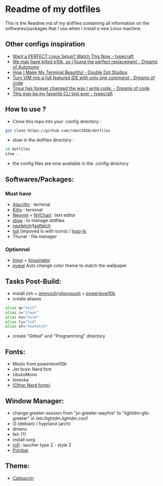 # Readme of my dotfiles

This is the Readme.md of my dotfiles containing all information on the softwares/packages that I use when I install a new Linux machine. 

## Other configs inspiration

- [Want a PERFECT Linux Setup? Watch This Now - typecraft](https://www.youtube.com/watch?v=wXZgUudR41I)
- [We may have killed p10k, so I found the perfect replacement - Dreams of Autonomy](https://www.youtube.com/watch?v=9U8LCjuQzdc)
- [How I Make My Terminal Beautiful - Double Dot Studios](https://www.youtube.com/watch?v=iFALVHmzPCE)
- [Turn VIM into a full featured IDE with only one command - Dreams of code](https://www.youtube.com/watch?v=Mtgo-nP_r8Y&list=PL05iK6gnYad1sb4iQyqsim_Jc_peZdNXf&index=2)
- [Tmux has forever changed the way I write code. - Dreams of code](https://www.youtube.com/watch?v=DzNmUNvnB04)
- [This may be my favorite CLI tool ever - typecraft](https://www.youtube.com/watch?v=oTNRvnQLLLs)

## How to use ?

- Clone this repo into your .config directory :

```bash
git clone https://github.com/robot3456/dotfiles
```

- stow in the dotfiles directory :

```bash
cd dotfiles 
stow .
```
- the config files are now available in the .config directory

## Softwares/Packages:
### Must have 
- [Alacritty](https://github.com/alacritty/alacritty) : terminal
- [Kitty](https://github.com/kovidgoyal/kitty) : terminal
- [Neovim](https://github.com/neovim/neovim) + [NVChad](https://github.com/NvChad/NvChad) : text editor
- [stow](https://www.gnu.org/software/stow/) : to manage dotfiles
- [neofetch]()/[fastfetch](https://github.com/sameemul-haque/dotfiles/tree/mocha/.config/fastfetch)
- [lsd]() (impoved ls with icons) / [logo-ls](https://github.com/Yash-Handa/logo-ls?tab=readme-ov-file#linux)
- Thunar : file manager
### Optionnal
- [tmux](https://github.com/tmux/tmux/wiki) + [tmuxinator](https://github.com/tmuxinator/tmuxinator)
- [pywal](https://github.com/dylanaraps/pywal) Auto change color theme to match the wallpaper


## Tasks Post-Build: 
- install zsh + [ohmyzsh](https://github.com/ohmyzsh/ohmyzsh)/[ohmyposh](https://github.com/JanDeDobbeleer/oh-my-posh) + [powerlevel10k](https://github.com/romkatv/powerlevel10k)
- create aliases
```bash
alias q="exit"
alias c="clear"
alias nv="nvim"
alias ls="lsd" 
alias nf="neofetch"
```
- create "Gitted" and "Programming" directory


## Fonts: 
- Meslo from powerlevel10k 
- Jet brain Nerd font
- UbutuMono 
- Iosevka
- [(Other Nerd fonts)](https://www.nerdfonts.com/)

## Window Manager:
- change greeter-session from "pi-greeter-wayfire" to "lightdm-gtk-greeter" in /etc/lightdm.lightdm.conf
- i3 (debian) / hyprland (arch) 
- dmenu 
- feh (?)
- install xorg
- [rofi](https://github.com/adi1090x/rofi) : laucher type 2 - style 2
- [Polybar](https://github.com/polybar/polybar)


## Theme:
- [Catpuccin](https://github.com/catppuccin/catppuccin)



